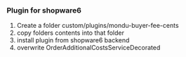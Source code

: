 ### Plugin for shopware6

1. Create a folder custom/plugins/mondu-buyer-fee-cents
2. copy folders contents into that folder
3. install plugin from shopware6 backend
4. overwrite OrderAdditionalCostsServiceDecorated
